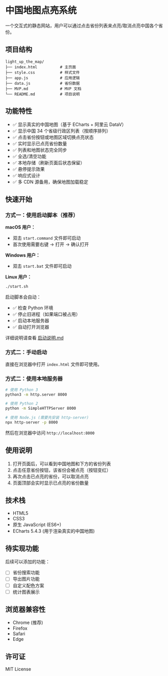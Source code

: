 # 中国地图点亮系统

一个交互式的静态网站，用户可以通过点击省份列表来点亮/取消点亮中国各个省份。

## 项目结构

```
light_up_the_map/
├── index.html          # 主页面
├── style.css           # 样式文件
├── app.js              # 应用逻辑
├── data.js             # 省份数据
├── MVP.md              # MVP 文档
└── README.md           # 项目说明
```

## 功能特性

- ✅ 显示真实的中国地图（基于 ECharts + 阿里云 DataV）
- ✅ 显示中国 34 个省级行政区列表（按顺序排列）
- ✅ 点击省份按钮或地图区域切换点亮状态
- ✅ 实时显示已点亮省份数量
- ✅ 列表和地图状态完全同步
- ✅ 全选/清空功能
- ✅ 本地存储（刷新页面后状态保留）
- ✅ 悬停提示效果
- ✅ 响应式设计
- ✅ 多 CDN 源备用，确保地图加载稳定

## 快速开始

### 方式一：使用启动脚本（推荐）

**macOS 用户：**
- 双击 `start.command` 文件即可启动
- 首次使用需要右键 → 打开 → 确认打开

**Windows 用户：**
- 双击 `start.bat` 文件即可启动

**Linux 用户：**
```bash
./start.sh
```

启动脚本会自动：
- ✅ 检查 Python 环境
- ✅ 停止旧进程（如果端口被占用）
- ✅ 启动本地服务器
- ✅ 自动打开浏览器

详细说明请查看 [启动说明.md](./启动说明.md)

### 方式二：手动启动

直接在浏览器中打开 `index.html` 文件即可使用。

### 方式二：使用本地服务器

```bash
# 使用 Python 3
python3 -m http.server 8000

# 使用 Python 2
python -m SimpleHTTPServer 8000

# 使用 Node.js (需要先安装 http-server)
npx http-server -p 8000
```

然后在浏览器中访问 `http://localhost:8000`

## 使用说明

1. 打开页面后，可以看到中国地图和下方的省份列表
2. 点击任意省份按钮，该省份会被点亮（按钮变红）
3. 再次点击已点亮的省份，可以取消点亮
4. 页面顶部会实时显示已点亮的省份数量

## 技术栈

- HTML5
- CSS3
- 原生 JavaScript (ES6+)
- ECharts 5.4.3 (用于渲染真实的中国地图)

## 待实现功能

后续可以添加的功能：

- [ ] 省份搜索功能
- [ ] 导出图片功能
- [ ] 自定义配色方案
- [ ] 统计图表展示

## 浏览器兼容性

- Chrome (推荐)
- Firefox
- Safari
- Edge

## 许可证

MIT License
